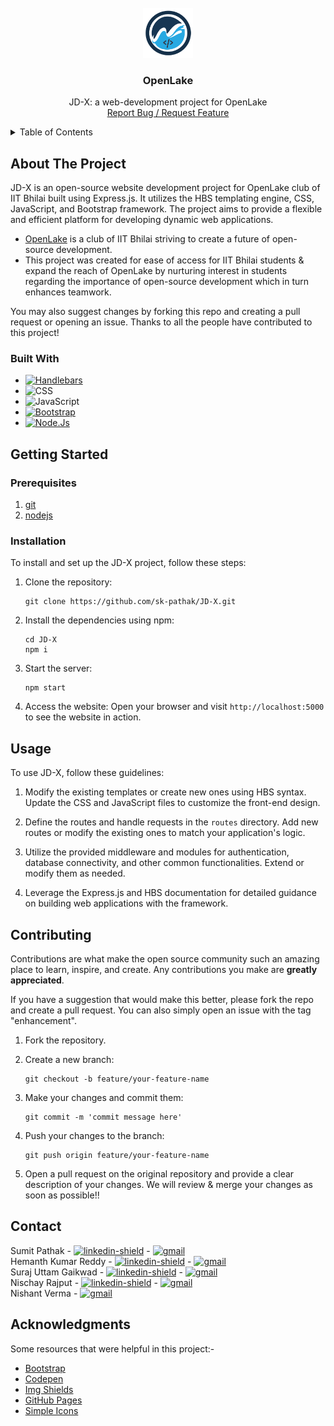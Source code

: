 <br />
<div align="center">
  <a href="https://github.com/sk-pathak/JD-X">
    <img src="public/resources/logo.png" alt="Logo" width="80" height="80">
  </a>

  <h3 align="center">OpenLake</h3>

  <p align="center">
    JD-X: a web-development project for OpenLake
    <br />
    <a href="https://github.com/sk-pathak/JD-X/issues">Report Bug / Request Feature</a>
  </p>
</div>


<details>
  <summary>Table of Contents</summary>
  <ol>
    <li>
      <a href="#about-the-project">About The Project</a>
      <ul>
        <li><a href="#built-with">Built With</a></li>
      </ul>
    </li>
    <li>
      <a href="#getting-started">Getting Started</a>
      <ul>
        <li><a href="#prerequisites">Prerequisites</a></li>
        <li><a href="#installation">Installation</a></li>
      </ul>
    </li>
    <li><a href="#usage">Usage</a></li>
    <li><a href="#contributing">Contributing</a></li>
    <li><a href="#contact">Contact</a></li>
    <li><a href="#acknowledgments">Acknowledgments</a></li>
  </ol>
</details>


## About The Project

JD-X is an open-source website development project for OpenLake club of IIT Bhilai built using Express.js. It utilizes the HBS templating engine, CSS, JavaScript, and Bootstrap framework. The project aims to provide a flexible and efficient platform for developing dynamic web applications.

* <a href="https://github.com/OpenLake">OpenLake</a> is a club of IIT Bhilai striving to create a future of open-source development.
* This project was created for ease of access for IIT Bhilai students & expand the reach of OpenLake by nurturing interest in students regarding the importance of open-source development which in turn enhances teamwork.
  
You may also suggest changes by forking this repo and creating a pull request or opening an issue. Thanks to all the people have contributed to this project!


### Built With

* [![Handlebars]](https://handlebarsjs.com/)
* ![CSS]
* ![JavaScript]
* [![Bootstrap]](getbootstrap.com)
* [![Node.Js]](https://nodejs.org/en)



## Getting Started

### Prerequisites

1. <a href="https://git-scm.com/downloads">git</a>
3. <a href="https://nodejs.org/en/download">nodejs</a>

### Installation
To install and set up the JD-X project, follow these steps:

1. Clone the repository:
   ```
   git clone https://github.com/sk-pathak/JD-X.git
   ```

2. Install the dependencies using npm:
   ```
   cd JD-X
   npm i
   ```

3. Start the server:
   ```
   npm start
   ```

4. Access the website:
   Open your browser and visit `http://localhost:5000` to see the website in action.


## Usage

To use JD-X, follow these guidelines:

1. Modify the existing templates or create new ones using HBS syntax. Update the CSS and JavaScript files to customize the front-end design.

2. Define the routes and handle requests in the `routes` directory. Add new routes or modify the existing ones to match your application's logic.

3. Utilize the provided middleware and modules for authentication, database connectivity, and other common functionalities. Extend or modify them as needed.

4. Leverage the Express.js and HBS documentation for detailed guidance on building web applications with the framework.


## Contributing

Contributions are what make the open source community such an amazing place to learn, inspire, and create. Any contributions you make are **greatly appreciated**.

If you have a suggestion that would make this better, please fork the repo and create a pull request. You can also simply open an issue with the tag "enhancement".

1. Fork the repository.

2. Create a new branch:
   ```
   git checkout -b feature/your-feature-name
   ```

3. Make your changes and commit them:
   ```
   git commit -m 'commit message here'
   ```

4. Push your changes to the branch:
   ```
   git push origin feature/your-feature-name
   ```

5. Open a pull request on the original repository and provide a clear description of your changes. We will review & merge your changes as soon as possible!!


## Contact
Sumit Pathak - [![linkedin-shield]](https://www.linkedin.com/in/sumit-pathak-bb0a5314b) - [![gmail]](mailto:sumitpathak2002@gmail.com)
<br>
Hemanth Kumar Reddy - [![linkedin-shield]](https://www.linkedin.com/in/hemanth-kumar-reddy-89668b252/) - [![gmail]](mailto:punetihemanth@iitbhilai.ac.in)
<br>
Suraj Uttam Gaikwad - [![linkedin-shield]](https://www.linkedin.com/in/suraj-uttam-gaikwad-50a96425b) - [![gmail]](mailto:surajutt@iitbhilai.ac.in)
<br>
Nischay Rajput - [![linkedin-shield]](https://www.linkedin.com/in/nishchay-rajput-83969a264) - [![gmail]](mailto:nishchayr@iitbhilai.ac.in)
<br>
Nishant Verma - [![gmail]](mailto:nishantv@iitbhilai.ac.in)


## Acknowledgments

Some resources that were helpful in this project:-

* [Bootstrap](https://getbootstrap.com/)
* [Codepen](https://codepen.io/)
* [Img Shields](https://shields.io)
* [GitHub Pages](https://pages.github.com)
* [Simple Icons](https://simpleicons.org)


[gmail]: https://img.shields.io/badge/-Gmail-EA4335?logo=gmail&logoColor=black
[linkedin-shield]: https://img.shields.io/badge/-LinkedIn-0A66C2?logo=linkedin&logoColor=black
[Handlebars]: https://img.shields.io/badge/-Handlebars-000000?logo=handlebarsdotjs&logoColor=white
[CSS]: https://img.shields.io/badge/-CSS-1572B6?logo=css3&logoColor=black
[JavaScript]: https://img.shields.io/badge/-JavsScript-F7DF1E?logo=javascript&logoColor=black
[Node.js]: https://img.shields.io/badge/-Node.Js-339933?logo=nodedotjs&logoColor=black
[Bootstrap]: https://img.shields.io/badge/-Bootstrap-7952B3?logo=bootstrap&logoColor=black
